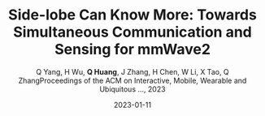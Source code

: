 ---
title: "Side-lobe Can Know More: Towards Simultaneous Communication and Sensing for mmWave2"
collection: publications
permalink: "/publication/2023-01-11"
excerpt: "Thanks to the wide bandwidth, large antenna array, and short wavelength, millimeter wave (mmWave) has superior performance in both communication and sensing. Thus, the integration of sensing and communication is a developing trend for the mmWave band. However, the directional transmission characteristics of the mmWave limits the sensing scope to a narrow sector. Existing works coordinate sensing and communication in a time-division manner, which takes advantage of the sector level sweep during the beam training interval for sensing and the data transmission interval for communication. Beam training is a low frequency (e.g., 10Hz) and low duty-cycle event, which makes it hard to track fast movement or perform continuous sensing. Such time-division designs imply that we need to strike a balance between sensing and communication, and it is hard to get the best of both worlds. In this paper, we try to …"
date: "2023-01-11"
venue: "Proceedings of the ACM on Interactive, Mobile, Wearable and Ubiquitous …, 2023"
paperurl: 
author: "Q Yang, H Wu, <strong>Q Huang</strong>, J Zhang, H Chen, W Li, X Tao, Q ZhangProceedings of the ACM on Interactive, Mobile, Wearable and Ubiquitous …, 2023"
poster:
remark:
---